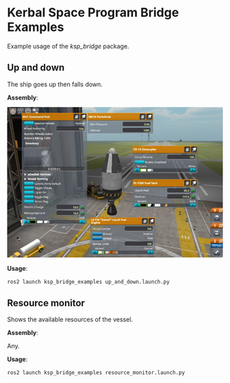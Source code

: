 # Kerbal Space Program Bridge Examples

Example usage of the *ksp_bridge* package.

## Up and down

The ship goes up then falls down.

**Assembly**:

![up_and_down_assembly](../doc/img/up_and_down_assembly.jpg)

**Usage**:

```bash
ros2 launch ksp_bridge_examples up_and_down.launch.py
```

## Resource monitor

Shows the available resources of the vessel.

**Assembly**:

Any.

**Usage**:

```bash
ros2 launch ksp_bridge_examples resource_monitor.launch.py
```
